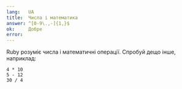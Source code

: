 ```yaml
---
lang:   UA
title:  Числа і математика
answer: ^[0-9\.,-]{1,}$
ok:     Добре
error:  
---
```


Ruby розуміє числа і математичні операції. Спробуй дещо інше, наприклад:

    4 * 10
    5 - 12
    30 / 4
